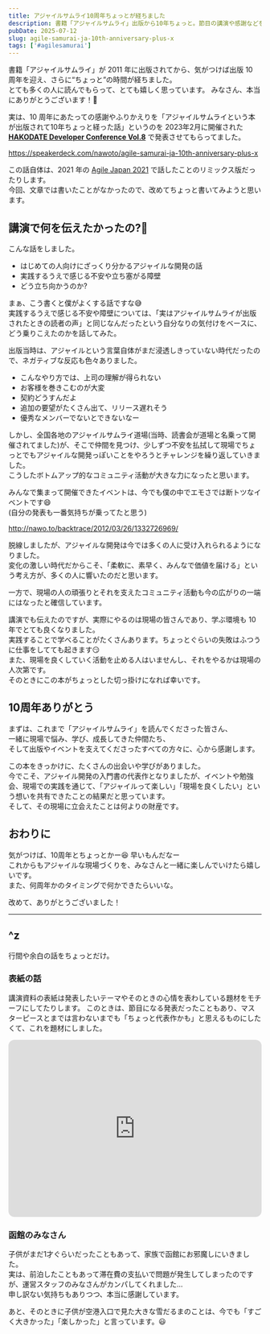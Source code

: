 ```yaml
---
title: アジャイルサムライ10周年ちょっとが経ちました
description: 書籍「アジャイルサムライ」出版から10年ちょっと。節目の講演や感謝などを改めてまとめみた
pubDate: 2025-07-12
slug: agile-samurai-ja-10th-anniversary-plus-x
tags: ['#agilesamurai']
---
```


書籍「アジャイルサムライ」が 2011 年に出版されてから、気がつけば出版 10 周年を迎え、さらに“ちょっと”の時間が経ちました。  
とても多くの人に読んでもらって、とても嬉しく思っています。
みなさん、本当にありがとうございます！🙏

実は、10 周年にあたっての感謝やふりかえりを「アジャイルサムライという本が出版されて10年ちょっと経った話」というのを
2023年2月に開催された **[HAKODATE Developer Conference Vol.8](http://www.hakoika.org/2023/02/14/%E3%81%AF%E3%81%93%E3%81%A0%E3%81%A6%E3%83%87%E3%83%99%E3%83%AD%E3%83%83%E3%83%91%E3%83%BC%E3%83%BB%E3%82%AB%E3%83%B3%E3%83%95%E3%82%A1%E3%83%AC%E3%83%B3%E3%82%B9-2023-vol-8/)** で発表させてもらってました。

https://speakerdeck.com/nawoto/agile-samurai-ja-10th-anniversary-plus-x

この話自体は、2021 年の [Agile Japan 2021](https://2021.agilejapan.jp/timetable_1117/) で話したことのリミックス版だったりします。  
今回、文章では書いたことがなかったので、改めてちょっと書いてみようと思います。

## 講演で何を伝えたかったの?🤔

こんな話をしました。

- はじめての人向けにざっくり分かるアジャイルな開発の話
- 実践するうえで感じる不安や立ち塞がる障壁
- どう立ち向かうのか?

まぁ、こう書くと僕がよくする話ですな😅  
実践するうえで感じる不安や障壁については、「実はアジャイルサムライが出版されたときの読者の声」と同じなんだったという自分なりの気付けをベースに、どう乗りこえたのかを話してみた。

出版当時は、アジャイルという言葉自体がまだ浸透しきっていない時代だったので、ネガティブな反応も色々ありました。

- こんなやり方では、上司の理解が得られない
- お客様を巻きこむのが大変
- 契約どうすんだよ
- 追加の要望がたくさん出て、リリース遅れそう
- 優秀なメンバーでないとできないなー

しかし、全国各地のアジャイルサムライ道場(当時、読書会が道場と名乗って開催されてました)が、そこで仲間を見つけ、少しずつ不安を払拭して現場でちょっとでもアジャイルな開発っぽいことをやろうとチャレンジを繰り返していきました。  
こうしたボトムアップ的なコミュニティ活動が大きな力になったと思います。

みんなで集まって開催できたイベントは、今でも僕の中でエモさでは断トツなイベントです😄  
(自分の発表も一番気持ちが乗ってたと思う)

http://nawo.to/backtrace/2012/03/26/1332726969/

脱線しましたが、アジャイルな開発は今では多くの人に受け入れられるようになりました。  
変化の激しい時代だからこそ、「柔軟に、素早く、みんなで価値を届ける」という考え方が、多くの人に響いたのだと思います。

一方で、現場の人の頑張りとそれを支えたコミュニティ活動も今の広がりの一端にはなったと確信しています。

講演でも伝えたのですが、実際にやるのは現場の皆さんであり、学ぶ環境も 10 年でとても良くなりました。  
実践することで学べることがたくさんあります。ちょっとぐらいの失敗はふつうに仕事をしてても起きます😏  
また、現場を良くしていく活動を止める人はいませんし、それをやるかは現場の人次第です。  
そのときにこの本がちょっとした切っ掛けになれば幸いです。

## 10周年ありがとう

まずは、これまで「アジャイルサムライ」を読んでくださった皆さん、  
一緒に現場で悩み、学び、成長してきた仲間たち、  
そして出版やイベントを支えてくださったすべての方々に、心から感謝します。

この本をきっかけに、たくさんの出会いや学びがありました。  
今でこそ、アジャイル開発の入門書の代表作となりましたが、イベントや勉強会、現場での実践を通じて、「アジャイルって楽しい」「現場を良くしたい」という想いを共有できたことの結果だと思っています。  
そして、その現場に立会えたことは何よりの財産です。

## おわりに

気がつけば、10周年とちょっとかー😆 早いもんだなー  
これからもアジャイルな現場づくりを、みなさんと一緒に楽しんでいけたら嬉しいです。  
また、何周年かのタイミングで何かできたらいいな。

改めて、ありがとうございました！

---

## ^z

行間や余白の話をちょっとだけ。

### 表紙の話

講演資料の表紙は発表したいテーマやそのときの心情を表わしている題材をモチーフにしてたりします。
このときは、節目になる発表だったこともあり、マスターピースとまでは言わないまでも「ちょっと代表作かも」と思えるものにしたくて、これを題材にしました。

<iframe style="border-radius:12px" src="https://open.spotify.com/embed/album/0eGOcTx7S6KWnmPM4cQghD?utm_source=generator" width="100%" height="352" frameBorder="0" allowfullscreen="" allow="autoplay; clipboard-write; encrypted-media; fullscreen; picture-in-picture" loading="lazy"></iframe>

### 函館のみなさん

子供がまだ1才ぐらいだったこともあって、家族で函館にお邪魔しにいきました。  
実は、前泊したこともあって滞在費の支払いで問題が発生してしまったのですが、運営スタッフのみなさんがカンパしてくれました…  
申し訳ない気持ちもありつつ、本当に感謝しています。

あと、そのときに子供が空港入口で見た大きな雪だるまのことは、今でも「すごく大きかった」「楽しかった」と言っています。😃
